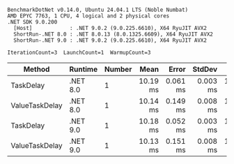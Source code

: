 ```

BenchmarkDotNet v0.14.0, Ubuntu 24.04.1 LTS (Noble Numbat)
AMD EPYC 7763, 1 CPU, 4 logical and 2 physical cores
.NET SDK 9.0.200
  [Host]            : .NET 9.0.2 (9.0.225.6610), X64 RyuJIT AVX2
  ShortRun-.NET 8.0 : .NET 8.0.13 (8.0.1325.6609), X64 RyuJIT AVX2
  ShortRun-.NET 9.0 : .NET 9.0.2 (9.0.225.6610), X64 RyuJIT AVX2

IterationCount=3  LaunchCount=1  WarmupCount=3  

```
| Method         | Runtime  | Number | Mean     | Error    | StdDev   | Min      | Max      | Allocated |
|--------------- |--------- |------- |---------:|---------:|---------:|---------:|---------:|----------:|
| TaskDelay      | .NET 8.0 | 1      | 10.19 ms | 0.061 ms | 0.003 ms | 10.18 ms | 10.19 ms |     352 B |
| ValueTaskDelay | .NET 8.0 | 1      | 10.14 ms | 0.149 ms | 0.008 ms | 10.13 ms | 10.14 ms |     128 B |
| TaskDelay      | .NET 9.0 | 1      | 10.18 ms | 0.052 ms | 0.003 ms | 10.18 ms | 10.19 ms |     352 B |
| ValueTaskDelay | .NET 9.0 | 1      | 10.13 ms | 0.151 ms | 0.008 ms | 10.13 ms | 10.14 ms |     128 B |
